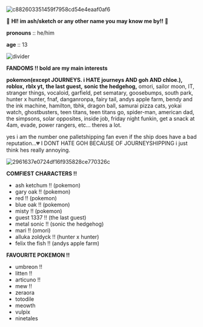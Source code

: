 ![c882603351459f7958cd54e4eaaf0af6](https://github.com/user-attachments/assets/0b62e11d-bbb5-4921-a465-52d66d1820a1)

💫 **HI! im ash/sketch or any other name you may know me by!!** 💫

**pronouns** :: he/him

**age** :: 13

![divider](https://github.com/user-attachments/assets/2e68a200-b142-49db-97f8-d47400872ec6)


**FANDOMS !! bold are my main interests**

**pokemon(except JOURNEYS. i HATE journeys AND goh AND chloe.),** **roblox,** **rblx yt,** **the last guest,** **sonic the hedgehog,** omori, sailor moon, IT, stranger things, vocaloid, garfield, pet sematary, goosebumps, south park, hunter x hunter, fnaf, danganronpa, fairy tail, andys apple farm, bendy and the ink machine, hamilton, tbhk, dragon ball, samurai pizza cats, yokai watch, ghostbusters, teen titans, teen titans go, spider-man, american dad, the simpsons, solar opposites, inside job, friday night funkin, get a snack at 4am, evade, power rangers, etc... theres a lot.


yes i am the number one palletshipping fan even if the ship does have a bad reputation...💔 I DONT HATE GOH BECAUSE OF JOURNEYSHIPPING i just think hes really annoying.

![2961637e0724df16f935828ce770326c](https://github.com/user-attachments/assets/f2a492cb-d495-4b65-b7e4-c50839dd279e)

**COMFIEST CHARACTERS !!**

- ash ketchum !! (pokemon)
- gary oak !! (pokemon)
- red !! (pokemon)
- blue oak !! (pokemon)
- misty !! (pokemon)
- guest 1337 !! (the last guest)
- metal sonic !! (sonic the hedgehog)
- mari !! (omori)
- alluka zoldyck !! (hunter x hunter)
- felix the fish !! (andys apple farm)

**FAVOURITE POKEMON !!**

- umbreon !!
- litten !!
- articuno !!
- mew !!
- zeraora
- totodile
- meowth
- vulpix
- ninetales
